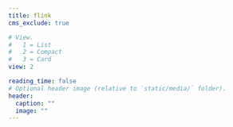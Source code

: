 ```yaml
---
title: flink
cms_exclude: true

# View.
#   1 = List
#   2 = Compact
#   3 = Card
view: 2

reading_time: false
# Optional header image (relative to `static/media/` folder).
header:
  caption: ""
  image: ""
---
```

